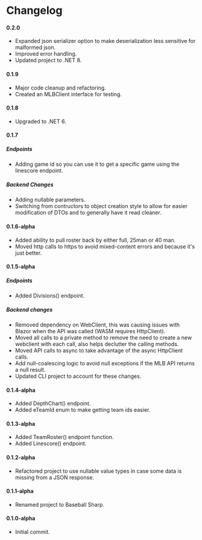 # Changelog

#### 0.2.0

- Expanded json serializer option to make deserialization less sensitive for malformed json.
- Improved error handling.
- Updated project to .NET 8.

#### 0.1.9

- Major code cleanup and refactoring.
- Created an MLBClient interface for testing.

#### 0.1.8

- Upgraded to .NET 6.

#### 0.1.7

##### Endpoints

- Adding game id so you can use it to get a specific game using the linescore endpoint. 

##### Backend Changes

- Adding nullable parameters.
- Switching from contructors to object creation style to allow for easier modification of DTOs and to generally have it read cleaner.


#### 0.1.6-alpha

- Added ability to pull roster back by either full, 25man or 40 man.
- Moved http calls to https to avoid mixed-content errors and because it's just better.

#### 0.1.5-alpha

##### Endpoints

- Added Divisions() endpoint.

##### Backend changes

- Removed dependency on WebClient, this was causing issues with Blazor when the API was called (WASM requires HttpClient).
- Moved all calls to a private method to remove the need to create a new webclient with each call, also helps declutter the calling methods.
- Moved API calls to async to take advantage of the async HttpClient calls.
- Add null-coalescing logic to avoid null exceptions if the MLB API returns a null result.
- Updated CLI project to account for these changes.

#### 0.1.4-alpha

- Added DepthChart() endpoint.
- Added eTeamId enum to make getting team ids easier.

#### 0.1.3-alpha

- Added TeamRoster() endpoint function.
- Added Linescore() endpoint.

#### 0.1.2-alpha

- Refactored project to use nullable value types in case some data is missing from a JSON response.

#### 0.1.1-alpha

- Renamed project to Baseball Sharp.

#### 0.1.0-alpha

- Initial commit.